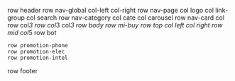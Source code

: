 row header
    row nav-global
        col-left
        col-right
    row nav-page
        col logo
        col link-group
        col search
    row nav-category
        col cate
        col carousel
    row nav-card
        col
            row
                col*3
            row
                col*3
        col*3
row body
    row mi-buy
        row top
            col left
            col right
        row mid
            col*5
        row bot
            
    row promotion-phone
    row promotion-elec
    row promotion-intel
row footer